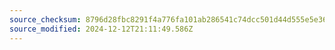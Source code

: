 ```yaml
---
source_checksum: 8796d28fbc8291f4a776fa101ab286541c74dcc501d44d555e5e363a22db9ca8
source_modified: 2024-12-12T21:11:49.586Z
---
```


